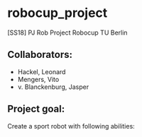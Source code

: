 # robocup_project

[SS18] PJ Rob
Project Robocup
TU Berlin

## Collaborators:
- Hackel, Leonard
- Mengers, Vito
- v. Blanckenburg, Jasper 

## Project goal:
Create a sport robot with following abilities:

